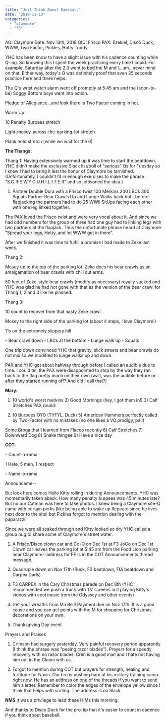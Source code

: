 ```yaml
---
title: "Just Think About Baseball"
date: "2018-11-13"
categories: 
  - "claymore"
  - "f3"
---
```


AO: Claymore Date: Nov 13th, 2018 QIC: Frisco PAX: Ezekiel, Disco Duck, WWW, Two Factor, Pickles, Hotty Toddy

YHC has been know to have a slight issue with his cadence counting while Q-ing. So knowing this I spent the week practicing every time I could. For example, Saturday after the 2.0 went to bed the M and I...um...never mind on that. Either way, today's Q was definitely proof that even 25 seconds practice here and there helps.

The Q's wrist watch alarm went off promptly at 5:45 am and the (soon-to-be) Soggy Bottom boys went into action.

Pledge of Allegiance...and look there is Two Factor coming in hot.

Warm Up

10 Penalty Burpees stretch

Light-mosey-across-the-parking-lot stretch

Plank hold stretch (while we wait for the 6)

**The Thangs:**

Thang 1: Having extensively warmed up it was time to start the beatdown. YHC didn't make the exclusive Slack list/poll of "serious" Qs for Tuesday so I knew I had to bring it lest the honor of Claymore be tarnished. (Unfortunately, I couldn't fit in enough exercises to make the phrase "S.C.R.E.W.Y.O.U.H.I.L.I.T.E.R" and so jettisoned the idea.)

1) Partner Double Dora with a Frisco twist 100 Merkins 200 LBCs 300 Squats Partner Bear Crawls Up and Lunge Walks back but...before flapjacking the partners had to do 25 WWII SitUps facing each other with one leg linked together.

The PAX loved the Frisco twist and were very vocal about it. And since we had odd numbers for the group of three had one guy had to linking legs with two partners at the flapjack. Thus the unfortunate phrase heard at Claymore "Spread your legs, Hotty, and let WWW get in there".

After we finished it was time to fulfill a promise I had made to Zeke last week.

Thang 2:

Mosey up to the top of the parking lot. Zeke does his bear crawls as an amalgamation of bear crawls with chill cut arms.

50 feet of Zeke-style bear crawls (modify as necessary) royally sucked and YHC was glad he had not gone with that as the version of the bear crawl for Thang 1, 2 and 3 like he planned.

Thang 3:

10 count to recover from that nasty Zeke crawl

Mosey to the right side of the parking lot (about 4 steps, I love Claymore!)

11s on the extremely slippery hill

\- Bear crawl down - LBCs at the bottom - Lunge walk up - Squats

One trip down convinced YHC that gravity, slick streets and bear crawls do not mix so we modified to lunge walks up and down.

PAX and YHC got about halfway through before I called an audible due to time. I could tell the PAX were disappointed to stop by the way they ran back to the flag pretty much on their own (wait, was the audible before or after they started running off? And did I call that?)

**Mary:**

1) 10 world's worst merkins 2) Good Mornings (hey, I got them in!) 3) Calf Stretches PAX round:

4) 10 Burpees OYO (TYFYL, Duck) 5) American Hammers perfectly called by Two-Factor with no mistakes (no one likes a VQ prodigy, pal!)

Some Broga that I learned from Flacco recently 6) Calf Stretches 7) Downward Dog 8) Snake thingee 9) Have a nice day

**COT:**

\- Count-a-rama

1 Hate, 5 meh, 1 respect

\- Name-o-rama

Announceme--

But look here comes Hello Kitty rolling in during Announcements. YHC was momentarily taken aback. How many penalty burpees was 45 minutes late? But no our Catman was here to take photos. I knew being a Claymore site-Q came with certain perks (like being able to wake up Repeato since he lives next door to the site) but Pickles forgot to mention dealing with the paparazzi.

Since we were all soaked through and Kitty looked so dry YHC called a group hug to share some of Claymore's street water.

1) A Frisco/Disco clown car and Co-Q on Dec 1st at F3 JoCo on Dec 1st. Clown car leaves the parking lot at 5:45 am from the Food Lion parking near Claymore--address for FF is in the COT Announcements thread message.

2) Quadruple down on Nov 17th (Ruck, F3 beatdown, FIA beatdown and Carpex Dads)

3) F3 CARPEX in the Cary Christmas parade on Dec 8th (YHC recommended we push a truck with TV screens in it playing Kitty's videos with cool music from the Odyssey and other events)

4) Get your wreaths from Ma Bell! Payment due on Nov 17th. It is a good cause and you can get points with the M for shopping for Christmas decorations on your own.

5) Thanksgiving Day event

Prayers and Praises

1) Crimson had surgery yesterday. Very painful recovery period apparently (I think the phrase was "peeing razor blades"). Prayers for a speedy recovery with no razor blades. Crim is a good man and I hate not having him out in the Gloom with us.

2) Forgot to mention during COT but prayers for strength, healing and fortitude for Navin. Our bro is pushing hard at his military training camp right now. He has an address on one of the threads if you want to send him a letter. Remember to color the edges of the envelope yellow since I think that helps with sorting. The address is on Slack.

**NMS** It was a privilege to lead these HIMs this morning.

And thanks to Disco Duck for the pro-tip that it's easier to count in cadence if you think about baseball.
